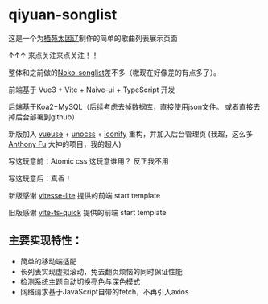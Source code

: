 # qiyuan-songlist

这是一个为[栖苑太困辽](https://space.bilibili.com/303246676)制作的简单的歌曲列表展示页面

↑↑↑ 来点关注来点关注！！

整体和之前做的[Noko-songlist](https://github.com/FangDingli/noko-songlist)差不多（嗷现在好像差的有点多了）。

前端基于 Vue3 + Vite + Naive-ui + TypeScript 开发

后端基于Koa2+MySQL（后续考虑去掉数据库，直接使用json文件。 或者直接去掉后台部署到github）

新版加入 [vueuse](https://github.com/vueuse/vueuse) + [unocss](https://github.com/unocss/unocss) + [Iconify](https://github.com/iconify/iconify) 重构，并加入后台管理页 (我超，这么多 [Anthony Fu](https://github.com/antfu) 大神的项目，我的超人)

写这玩意前：Atomic css 这玩意谁用？  反正我不用

写这玩意后：真香！

新版感谢 [vitesse-lite](https://github.com/antfu/vitesse-lite) 提供的前端 start template

旧版感谢 [vite-ts-quick](https://github.com/pohunchn/vite-ts-quick) 提供的前端 start template

## 主要实现特性：

- 简单的移动端适配
- 长列表实现虚拟滚动，免去翻页烦恼的同时保证性能
- 检测系统主题自动切换亮色与深色模式
- 网络请求基于JavaScript自带的fetch，不再引入axios